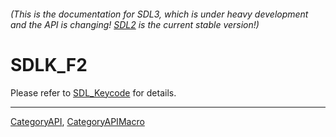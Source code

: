 ###### (This is the documentation for SDL3, which is under heavy development and the API is changing! [SDL2](https://wiki.libsdl.org/SDL2/) is the current stable version!)
# SDLK_F2

Please refer to [SDL_Keycode](SDL_Keycode) for details.

----
[CategoryAPI](CategoryAPI), [CategoryAPIMacro](CategoryAPIMacro)

